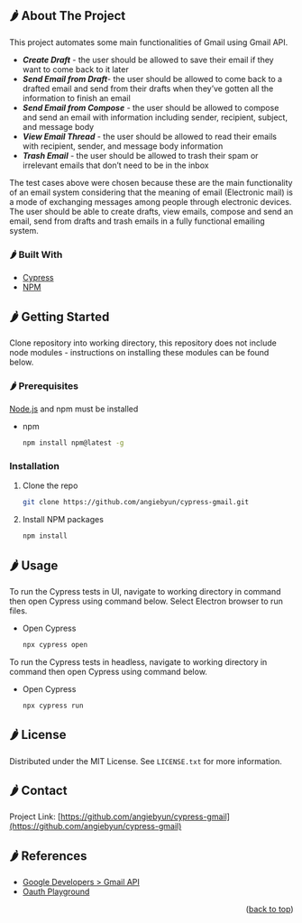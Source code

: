 <div id="top"></div>

<!-- ABOUT THE PROJECT -->
## 🌶️ About The Project

This project automates some main functionalities of Gmail using Gmail API.
* **_Create Draft_** - the user should be allowed to save their email if they want to come back to it later
* **_Send Email from Draft_**- the user should be allowed to come back to a drafted email and send from their drafts when they’ve gotten all the information to finish an email
* **_Send Email from Compose_** - the user should be allowed to compose and send an email with information including sender, recipient, subject, and message body
* **_View Email Thread_** - the user should be allowed to read their emails with recipient, sender, and message body information
* **_Trash Email_** - the user should be allowed to trash their spam or irrelevant emails that don’t need to be in the inbox

The test cases above were chosen because these are the main functionality of an email system considering that the meaning of email (Electronic mail) is a mode of exchanging messages among people through electronic devices. The user should be able to create drafts, view emails, compose and send an email, send from drafts and trash emails in a fully functional emailing system. 

### 🌶️ Built With

* [Cypress](https://www.cypress.io)
* [NPM](https://www.npmjs.com)


<!-- GETTING STARTED -->
## 🌶️ Getting Started

Clone repository into working directory, this repository does not include node modules - instructions on installing these modules can be found below.

### 🌶️ Prerequisites

[Node.js](https://nodejs.org/en/download/) and npm must be installed
* npm
  ```sh
  npm install npm@latest -g
  ```

### Installation

1. Clone the repo
   ```sh
   git clone https://github.com/angiebyun/cypress-gmail.git
   ```
3. Install NPM packages
   ```sh
   npm install
   ```

<!-- USAGE EXAMPLES -->
## 🌶️ Usage

To run the Cypress tests in UI, navigate to working directory in command then open Cypress using command below. Select Electron browser to run files.

* Open Cypress
  ```sh
  npx cypress open
  ```
To run the Cypress tests in headless, navigate to working directory in command then open Cypress using command below.

* Open Cypress
  ```sh
  npx cypress run
  ```

<!-- LICENSE -->
## 🌶️ License

Distributed under the MIT License. See `LICENSE.txt` for more information.


<!-- CONTACT -->
## 🌶️ Contact

Project Link: [https://github.com/angiebyun/cypress-gmail](https://github.com/angiebyun/cypress-gmail)


<!-- REFERENCES -->
## 🌶️ References

* [Google Developers > Gmail API](https://developers.google.com/gmail/api/reference/rest)
* [Oauth Playground](https://developers.google.com/oauthplayground/)

<p align="right">(<a href="#top">back to top</a>)</p>



